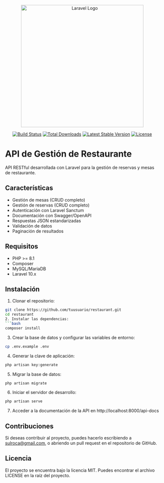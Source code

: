 <p align="center"><a href="https://laravel.com" target="_blank"><img src="https://raw.githubusercontent.com/laravel/art/master/logo-lockup/5%20SVG/2%20CMYK/1%20Full%20Color/laravel-logolockup-cmyk-red.svg" width="400" alt="Laravel Logo"></a></p>

<p align="center">
<a href="https://github.com/laravel/framework/actions"><img src="https://github.com/laravel/framework/workflows/tests/badge.svg" alt="Build Status"></a>
<a href="https://packagist.org/packages/laravel/framework"><img src="https://img.shields.io/packagist/dt/laravel/framework" alt="Total Downloads"></a>
<a href="https://packagist.org/packages/laravel/framework"><img src="https://img.shields.io/packagist/v/laravel/framework" alt="Latest Stable Version"></a>
<a href="https://packagist.org/packages/laravel/framework"><img src="https://img.shields.io/packagist/l/laravel/framework" alt="License"></a>
</p>

# API de Gestión de Restaurante

API RESTful desarrollada con Laravel para la gestión de reservas y mesas de restaurante.

## Características

- Gestión de mesas (CRUD completo)
- Gestión de reservas (CRUD completo)
- Autenticación con Laravel Sanctum
- Documentación con Swagger/OpenAPI
- Respuestas JSON estandarizadas
- Validación de datos
- Paginación de resultados

## Requisitos

- PHP >= 8.1
- Composer
- MySQL/MariaDB
- Laravel 10.x

## Instalación

1. Clonar el repositorio:
```bash
git clone https://github.com/tuusuario/restaurant.git
cd restaurant
2. Instalar las dependencias:
```bash
composer install
```
3. Crear la base de datos y configurar las variables de entorno:
```bash
cp .env.example .env
```
4. Generar la clave de aplicación:
```bash
php artisan key:generate
```
5. Migrar la base de datos:
```bash
php artisan migrate
```
6. Iniciar el servidor de desarrollo:
```bash
php artisan serve
```
7. Acceder a la documentación de la API en http://localhost:8000/api-docs

## Contribuciones

Si deseas contribuir al proyecto, puedes hacerlo escribiendo a sulroca@gmail.com, o abriendo un pull request en el repositorio de GitHub.

## Licencia

El proyecto se encuentra bajo la licencia MIT. Puedes encontrar el archivo LICENSE en la raíz del proyecto.